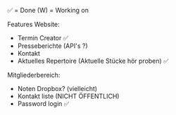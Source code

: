 ✅ = Done
(W) = Working on

Features Website:
- Termin Creator ✅
- Presseberichte (API's ?)
- Kontakt
- Aktuelles Repertoire (Aktuelle Stücke hör proben) ✅

Mitgliederbereich:
- Noten Dropbox? (vielleicht)
- Kontakt liste (NICHT ÖFFENTLICH)
- Password login ✅